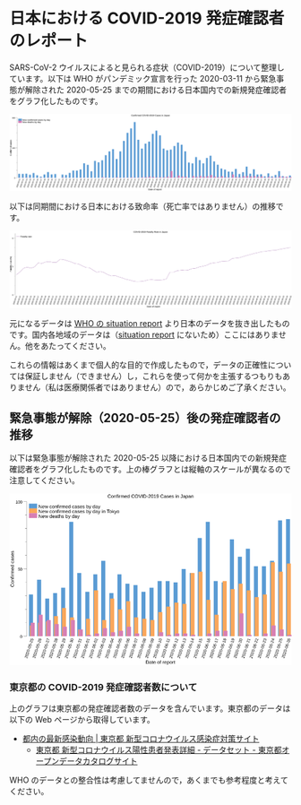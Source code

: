 # 日本における COVID-2019 発症確認者のレポート

SARS-CoV-2 ウイルスによると見られる症状（COVID-2019）について整理しています。以下は WHO がパンデミック宣言を行った 2020-03-11 から緊急事態が解除された 2020-05-25 までの期間における日本国内での新規発症確認者をグラフ化したものです。

![Confirmed COVID-2019 Cases in Japan](./covid-2019-new-cases-in-japan.png)

以下は同期間における日本における致命率（死亡率ではありません）の推移です。

![Confirmed COVID-2019 Fatality Rate in Japan](./covid-2019-fatality-rate-in-japan.png)

元になるデータは [WHO の situation report](https://www.who.int/emergencies/diseases/novel-coronavirus-2019/situation-reports "COVID-19 situation reports") より日本のデータを抜き出したものです。国内各地域のデータは（[situation report](https://www.who.int/emergencies/diseases/novel-coronavirus-2019/situation-reports "COVID-19 situation reports") にないため）ここにはありません。他をあたってください。

これらの情報はあくまで個人的な目的で作成したもので，データの正確性については保証しません（できません）し，これらを使って何かを主張するつもりもありません（私は医療関係者ではありません）ので，あらかじめご了承ください。

## 緊急事態が解除（2020-05-25）後の発症確認者の推移

以下は緊急事態が解除された 2020-05-25 以降における日本国内での新規発症確認者をグラフ化したものです。上の棒グラフとは縦軸のスケールが異なるので注意してください。

![Confirmed COVID-2019 Cases in Japan](./covid-2019-new-cases-in-japan2.png)

### 東京都の COVID-2019 発症確認者数について

上のグラフは東京都の発症確認者数のデータを含んでいます。東京都のデータは以下の Web ページから取得しています。

- [都内の最新感染動向 | 東京都 新型コロナウイルス感染症対策サイト](https://stopcovid19.metro.tokyo.lg.jp/)
    - [東京都 新型コロナウイルス陽性患者発表詳細 - データセット - 東京都オープンデータカタログサイト](https://catalog.data.metro.tokyo.lg.jp/dataset/t000010d0000000068)

WHO のデータとの整合性は考慮してませんので，あくまでも参考程度と考えてください。
